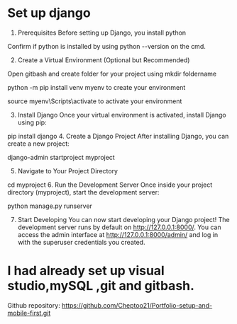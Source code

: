 # Set up django
  


 1. Prerequisites
Before setting up Django, you install python

Confirm if python is installed by using python --version on the cmd.

2. Create a Virtual Environment (Optional but Recommended)


Open gitbash and create folder for your project using mkdir foldername


python -m pip install venv myenv to create your environment


source myenv\Scripts\activate to activate your environment


3. Install Django
Once your virtual environment is activated, install Django using pip:

pip install django
4. Create a Django Project
After installing Django, you can create a new project:

django-admin startproject myproject


5. Navigate to Your Project Directory

cd myproject
6. Run the Development Server
Once inside your project directory (myproject), start the development server:

python manage.py runserver

7. Start Developing
You can now start developing your Django project! The development server runs by default on http://127.0.0.1:8000/. You can access the admin interface at http://127.0.0.1:8000/admin/ and log in with the superuser credentials you created.


# I had already set up visual studio,mySQL ,git and gitbash.

Github repository: https://github.com/Cheptoo21/Portfolio-setup-and-mobile-first.git



